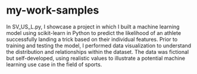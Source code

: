 # my-work-samples

In SV_US_L.py, I showcase a project in which I built a machine learning model using scikit-learn in Python to predict the likelihood of an athlete successfully landing a trick based on their individual features. Prior to training and testing the model, I performed data visualization to understand the distribution and relationships within the dataset. The data was fictional but self-developed, using realistic values to illustrate a potential machine learning use case in the field of sports.

